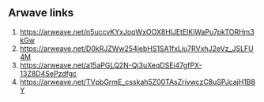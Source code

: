 ## Arwave links

1. https://arweave.net/n5uccvKYxJoqWxOOX8HlJEtElKjWaPu7pkTORHm3kGw
2. https://arweave.net/D0kRJZWw254iebHS1SA1fxLiu7RVxhJ2eVz_JSLFU4M
3. https://arweave.net/a15aPGLQ2N-Qj3uXeqDSEi47gfPX-13Z8D4SePzdfgc
4. https://arweave.net/TVpbGrmE_csskah5Z00TAsZrivwczC8uSPJcajH1B8Y

